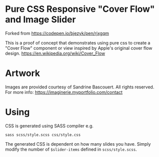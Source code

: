 # Pure CSS Responsive "Cover Flow" and Image Slider

Forked from https://codepen.io/bjezyk/pen/rjxgqm

This is a proof of concept that demonstrates using pure css to create a
"Cover Flow" component or view inspired by Apple's original cover flow
design. https://en.wikipedia.org/wiki/Cover_Flow

# Artwork
Images are provided courtesy of Sandrine Bascouert. All rights reserved.
For more info: https://imaginerie.myportfolio.com/contact

# Using
CSS is generated using SASS compiler e.g.
```
sass scss/style.scss css/style.css
```

The generated CSS is dependent on how many slides you have. Simply modify the
number of `$slider-items` defined in `scss/style.scss`.